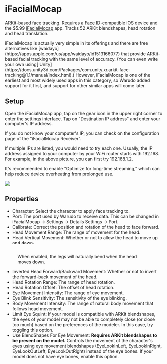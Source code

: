 # iFacialMocap

ARKit-based face tracking. Requires a [Face ID](https://support.apple.com/en-us/HT208109)-compatible iOS device and the $5.99 [iFacialMocap](https://apps.apple.com/us/app/id1489470545) app. Tracks 52 ARKit blendshapes, head rotation and head translation.

<div className="hint hint-info">
iFacialMocap is actually very simple in its offerings and there are free alternatives like [waidayo](https://apps.apple.com/us/app/waidayo/id1513166077) that provide ARKit-based facial tracking with the same level of accuracy. (You can even write your own using[ Unity](https://docs.unity3d.com/Packages/com.unity.xr.arkit-face-tracking@1.1/manual/index.html).) However, iFacialMocap is one of the earliest and most widely used apps in this category, so Warudo added support for it first, and support for other similar apps will come later.
</div>

## Setup

Open the iFacialMocap app, tap on the gear icon in the upper right corner to enter the settings interface. Tap on "Destination IP address" and enter your computer's IP address.

<img src="/images/image(42).jpg" alt="" data-size="original" />

<div className="hint hint-info">
If you do not know your computer's IP, you can check on the configuration page of the "iFacialMocap Receiver".

<img src="/images/image(21)(2)(1).jpg" alt="" data-size="original" />

If multiple IPs are listed, you would need to try each one. Usually, the IP address assigned to your computer by your WiFi router starts with 192.168. For example, in the above picture, you can first try 192.168.1.2.
</div>

It's recommended to enable "Optimize for long-time streaming," which can help reduce device overheating from prolonged use.

![](</images/image(2)(1)(4)(2).jpg>)

## Properties

* Character: Select the character to apply face tracking to.
* Port: The port used by Warudo to receive data. This can be changed in iFacialMocap -> Settings -> Details Settings -> Port.
* Calibrate: Correct the position and rotation of the head to face forward.
* Head Movement Range: The range of movement for the head.
* Head Vertical Movement: Whether or not to allow the head to move up and down.

<figure><img src="/images/image(4)(3).jpg" alt="" /><figcaption><p>When enabled, the legs will naturally bend when the head moves down.</p></figcaption></figure>

* Inverted Head Forward/Backward Movement: Whether or not to invert the forward-back movement of the head.
* Head Rotation Range: The range of head rotation.
* Head Rotation Offset: The offset of head rotation.
* Eye Movement Intensity: The range of eye movement.
* Eye Blink Sensitivity: The sensitivity of the eye blinking.
* Body Movement Intensity: The range of natural body movement that follows head movement.
* Limit Eye Squint: If your model is compatible with ARKit blendshapes, the eyes of your model may not be able to completely close (or close too much) based on the preferences of the modeler. In this case, try toggling this option.
* Use BlendShapes For Eye Movement: **Requires ARKit blendshapes to be present on the model.** Controls the movement of the character's eyes using eye movement blendshapes (EyeLookInLeft, EyeLookInRight, EyeLookOutLeft, EyeLookOutRight) instead of the eye bones. If your model does not have eye bones, enable this option.
